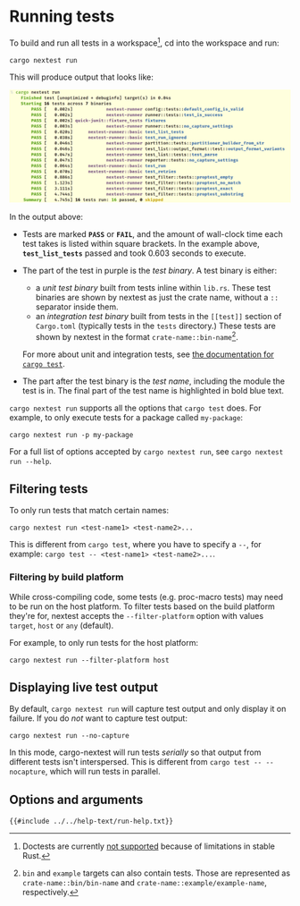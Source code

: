 # Running tests

To build and run all tests in a workspace[^doctest], cd into the workspace and run:

```
cargo nextest run
```

This will produce output that looks like:

![Output of cargo nextest run](../static/nextest-run.png)

In the output above:
* Tests are marked **`PASS`** or **`FAIL`**, and the amount of wall-clock time each test takes is listed within square brackets. In the example above, **`test_list_tests`** passed and took 0.603 seconds to execute.
* The part of the test in purple is the *test binary*. A test binary is either:
  * a *unit test binary* built from tests inline within `lib.rs`. These test binaries are shown by nextest as just the crate name, without a `::` separator inside them.
  * an *integration test binary* built from tests in the `[[test]]` section of `Cargo.toml` (typically tests in the `tests` directory.) These tests are shown by nextest in the format `crate-name::bin-name`[^bin-example].

  For more about unit and integration tests, see [the documentation for `cargo test`](https://doc.rust-lang.org/cargo/commands/cargo-test.html).
* The part after the test binary is the *test name*, including the module the test is in. The final part of the test name is highlighted in bold blue text.

`cargo nextest run` supports all the options that `cargo test` does. For example, to only execute tests for a package called `my-package`:

```
cargo nextest run -p my-package
```

For a full list of options accepted by `cargo nextest run`, see `cargo nextest run --help`.

[^bin-example]: `bin` and `example` targets can also contain tests. Those are represented as `crate-name::bin/bin-name` and `crate-name::example/example-name`, respectively.

## Filtering tests

To only run tests that match certain names:

```
cargo nextest run <test-name1> <test-name2>...
```

This is different from `cargo test`, where you have to specify a `--`, for example: `cargo test -- <test-name1> <test-name2>...`.

### Filtering by build platform

While cross-compiling code, some tests (e.g. proc-macro tests) may need to be run on the host platform. To filter tests based on the build platform they're for, nextest accepts the `--filter-platform` option with values `target`, `host` or `any` (default).

For example, to only run tests for the host platform:

```
cargo nextest run --filter-platform host
```

## Displaying live test output

By default, `cargo nextest run` will capture test output and only display it on failure. If you do *not* want to capture test output:

```
cargo nextest run --no-capture
```

In this mode, cargo-nextest will run tests *serially* so that output from different tests isn't interspersed. This is different from `cargo test -- --nocapture`, which will run tests in parallel.

[^doctest]: Doctests are currently [not supported](https://github.com/nextest-rs/nextest/issues/16) because of limitations in stable Rust.

## Options and arguments

```
{{#include ../../help-text/run-help.txt}}
```
